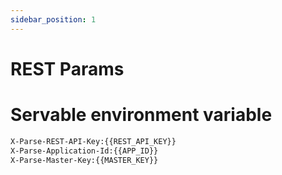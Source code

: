 ```yaml
---
sidebar_position: 1
---
```


# REST Params


# Servable environment variable
```bash
X-Parse-REST-API-Key:{{REST_API_KEY}}
X-Parse-Application-Id:{{APP_ID}}
X-Parse-Master-Key:{{MASTER_KEY}}
```